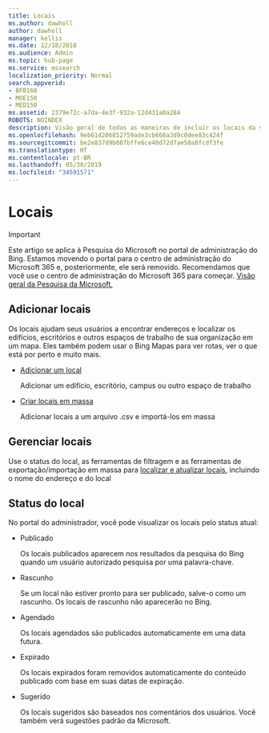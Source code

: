 ```yaml
---
title: Locais
ms.author: dawholl
author: dawholl
manager: kellis
ms.date: 12/18/2018
ms.audience: Admin
ms.topic: hub-page
ms.service: mssearch
localization_priority: Normal
search.appverid:
- BFB160
- MOE150
- MED150
ms.assetid: 2379e72c-a7da-4e3f-932a-12d431a0a284
ROBOTS: NOINDEX
description: Visão geral de todas as maneiras de incluir os locais da sua organização nos resultados de trabalho da Pesquisa da Microsoft
ms.openlocfilehash: 9eb61d206852759ade3cb668a3d9c0dee83c424f
ms.sourcegitcommit: be2e837d9b087bffe6ce40d72d7ae58a8fcdf3fe
ms.translationtype: HT
ms.contentlocale: pt-BR
ms.lasthandoff: 05/30/2019
ms.locfileid: "34591571"
---
```

# <a name="locations"></a>Locais

> [!IMPORTANT]
> Este artigo se aplica à Pesquisa do Microsoft no portal de administração do Bing. Estamos movendo o portal para o centro de administração do Microsoft 365 e, posteriormente, ele será removido. Recomendamos que você use o centro de administração do Microsoft 365 para começar. [Visão geral da Pesquisa da Microsoft.](overview-microsoft-search.md)
    
## <a name="add-locations"></a>Adicionar locais

Os locais ajudam seus usuários a encontrar endereços e localizar os edifícios, escritórios e outros espaços de trabalho de sua organização em um mapa. Eles também podem usar o Bing Mapas para ver rotas, ver o que está por perto e muito mais.
  
- [Adicionar um local](add-a-location.md)
    
    Adicionar um edifício, escritório, campus ou outro espaço de trabalho
    
- [Criar locais em massa](bulk-create-locations.md)
    
    Adicionar locais a um arquivo .csv e importá-los em massa
    
## <a name="manage-locations"></a>Gerenciar locais

Use o status do local, as ferramentas de filtragem e as ferramentas de exportação/importação em massa para [localizar e atualizar locais](manage-locations.md), incluindo o nome do endereço e do local
  
## <a name="location-status"></a>Status do local

No portal do administrador, você pode visualizar os locais pelo status atual:
  
- Publicado
    
    Os locais publicados aparecem nos resultados da pesquisa do Bing quando um usuário autorizado pesquisa por uma palavra-chave.
    
- Rascunho
    
    Se um local não estiver pronto para ser publicado, salve-o como um rascunho. Os locais de rascunho não aparecerão no Bing.
    
- Agendado
    
    Os locais agendados são publicados automaticamente em uma data futura.
    
- Expirado
    
    Os locais expirados foram removidos automaticamente do conteúdo publicado com base em suas datas de expiração.
    
- Sugerido
    
    Os locais sugeridos são baseados nos comentários dos usuários. Você também verá sugestões padrão da Microsoft.

  

